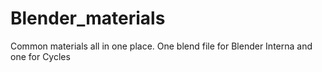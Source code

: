 # Blender_materials
Common materials all in one place.  One blend file for Blender Interna and one for Cycles
